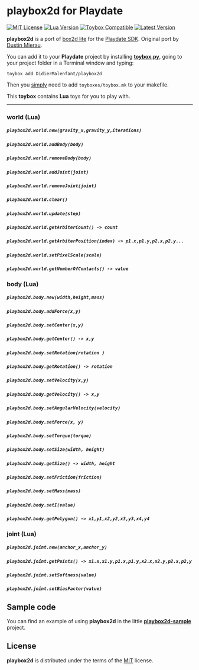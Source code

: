 # playbox2d for Playdate

[![MIT License](https://img.shields.io/github/license/DidierMalenfant/playbox2d)](https://spdx.org/licenses/MIT.html) [![Lua Version](https://img.shields.io/badge/Lua-5.4-yellowgreen)](https://lua.org) [![Toybox Compatible](https://img.shields.io/badge/toybox.py-compatible-brightgreen)](https://toyboxpy.io) [![Latest Version](https://img.shields.io/github/v/tag/DidierMalenfant/playbox2d)](https://github.com/DidierMalenfant/playbox2d/tags)

**playbox2d** is a port of [box2d lite](https://github.com/erincatto/box2d-lite) for the [Playdate SDK](https://play.date/dev/). Original port by [Dustin Mierau](https://github.com/mierau).

You can add it to your **Playdate** project by installing [**toybox.py**](https://toyboxpy.io), going to your project folder in a Terminal window and typing:

```console
toybox add DidierMalenfant/playbox2d
```

Then you [simply](https://github.com/toybox/toybox.py#using-c-toyboxes) need to add `toyboxes/toybox.mk` to your makefile.

This **toybox** contains **Lua** toys for you to play with.

---

### world (Lua)

##### `playbox2d.world.new(gravity_x,gravity_y,iterations)`

##### `playbox2d.world.addBody(body)`

##### `playbox2d.world.removeBody(body)`

##### `playbox2d.world.addJoint(joint)`

##### `playbox2d.world.removeJoint(joint)`

##### `playbox2d.world.clear()`

##### `playbox2d.world.update(step)`

##### `playbox2d.world.getArbiterCount() -> count`

##### `playbox2d.world.getArbiterPosition(index) -> p1.x,p1.y,p2.x,p2.y...`

##### `playbox2d.world.setPixelScale(scale)`

##### `playbox2d.world.getNumberOfContacts() -> value`

### body (Lua)

##### `playbox2d.body.new(width,height,mass)`

##### `playbox2d.body.addForce(x,y)`

##### `playbox2d.body.setCenter(x,y)`

##### `playbox2d.body.getCenter() -> x,y`

##### `playbox2d.body.setRotation(rotation )`

##### `playbox2d.body.getRotation() -> rotation`

##### `playbox2d.body.setVelocity(x,y)`

##### `playbox2d.body.getVelocity() -> x,y`

##### `playbox2d.body.setAngularVelocity(velocity)`

##### `playbox2d.body.setForce(x, y)`

##### `playbox2d.body.setTorque(torque)`

##### `playbox2d.body.setSize(width, height)`

##### `playbox2d.body.getSize() -> width, height`

##### `playbox2d.body.setFriction(friction)`

##### `playbox2d.body.setMass(mass)`

##### `playbox2d.body.setI(value)`

##### `playbox2d.body.getPolygon() -> x1,y1,x2,y2,x3,y3,x4,y4`

### joint (Lua)

##### `playbox2d.joint.new(anchor_x,anchor_y)`

##### `playbox2d.joint.getPoints() -> x1.x,x1.y,p1.x,p1.y,x2.x,x2.y,p2.x,p2,y`

##### `playbox2d.joint.setSoftness(value)`

##### `playbox2d.joint.setBiasFactor(value)`

## Sample code

You can find an example of using **playbox2d** in the little [**playbox2d-sample**](https://github.com/DidierMalenfant/playbox2d-sample) project.

## License

**playbox2d** is distributed under the terms of the [MIT](https://spdx.org/licenses/MIT.html) license.

